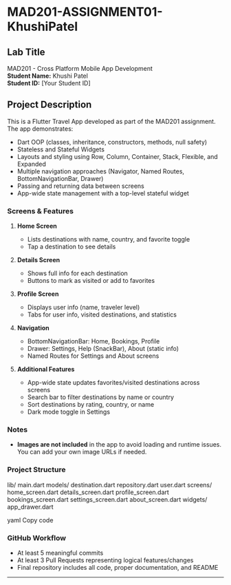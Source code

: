 # MAD201-ASSIGNMENT01-KhushiPatel

## Lab Title
MAD201 - Cross Platform Mobile App Development  
**Student Name:** Khushi Patel  
**Student ID:** [Your Student ID]

## Project Description
This is a Flutter Travel App developed as part of the MAD201 assignment.  
The app demonstrates:

- Dart OOP (classes, inheritance, constructors, methods, null safety)  
- Stateless and Stateful Widgets  
- Layouts and styling using Row, Column, Container, Stack, Flexible, and Expanded  
- Multiple navigation approaches (Navigator, Named Routes, BottomNavigationBar, Drawer)  
- Passing and returning data between screens  
- App-wide state management with a top-level stateful widget  

### Screens & Features
1. **Home Screen**
   - Lists destinations with name, country, and favorite toggle
   - Tap a destination to see details

2. **Details Screen**
   - Shows full info for each destination
   - Buttons to mark as visited or add to favorites

3. **Profile Screen**
   - Displays user info (name, traveler level)
   - Tabs for user info, visited destinations, and statistics

4. **Navigation**
   - BottomNavigationBar: Home, Bookings, Profile  
   - Drawer: Settings, Help (SnackBar), About (static info)  
   - Named Routes for Settings and About screens  

5. **Additional Features**
   - App-wide state updates favorites/visited destinations across screens  
   - Search bar to filter destinations by name or country  
   - Sort destinations by rating, country, or name  
   - Dark mode toggle in Settings  

### Notes
- **Images are not included** in the app to avoid loading and runtime issues. You can add your own image URLs if needed.

### Project Structure
lib/
main.dart
models/
destination.dart
repository.dart
user.dart
screens/
home_screen.dart
details_screen.dart
profile_screen.dart
bookings_screen.dart
settings_screen.dart
about_screen.dart
widgets/
app_drawer.dart

yaml
Copy code

### GitHub Workflow
- At least 5 meaningful commits  
- At least 3 Pull Requests representing logical features/changes  
- Final repository includes all code, proper documentation, and README  

---
